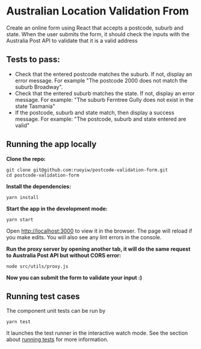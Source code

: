 # Australian Location Validation From

Create an online form using React that accepts a postcode, suburb and state. When the user
submits the form, it should check the inputs with the Australia Post API to validate that it is a
valid address

## Tests to pass:
* Check that the entered postcode matches the suburb. If not, display an error
message. For example "The postcode 2000 does not match the suburb Broadway".
* Check that the entered suburb matches the state. If not, display an error message. For
example: "The suburb Ferntree Gully does not exist in the state Tasmania"
* If the postcode, suburb and state match, then display a success message. For
example: "The postcode, suburb and state entered are valid"

## Running the app locally

**Clone the repo:**

```
git clone git@github.com:ruoyiw/postcode-validation-form.git
cd postcode-validation-form
```

**Install the dependencies:**

```
yarn install
```

**Start the app in the development mode:**

```
yarn start
```
Open [http://localhost:3000](http://localhost:3000) to view it in the browser.
The page will reload if you make edits.
You will also see any lint errors in the console.

**Run the proxy server by opening another tab, it will do the same request to Australia Post API but without CORS error:**

```
node src/utils/proxy.js
```

**Now you can submit the form to validate your input :)**



## Running test cases
The component unit tests can be run by

```
yarn test
```
It launches the test runner in the interactive watch mode.
See the section about [running tests](https://facebook.github.io/create-react-app/docs/running-tests) for more information.